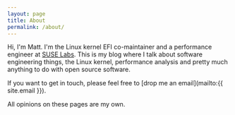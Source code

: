 ```yaml
---
layout: page
title: About
permalink: /about/
---
```


Hi, I'm Matt. I'm the Linux kernel EFI co-maintainer and a performance
engineer at [SUSE Labs](http://www.suse.com). This is my blog where I
talk about software engineering things, the Linux kernel, performance
analysis and pretty much anything to do with open source software.

If you want to get in touch, please feel free to [drop me an
email](mailto:{{ site.email }}).

All opinions on these pages are my own.
